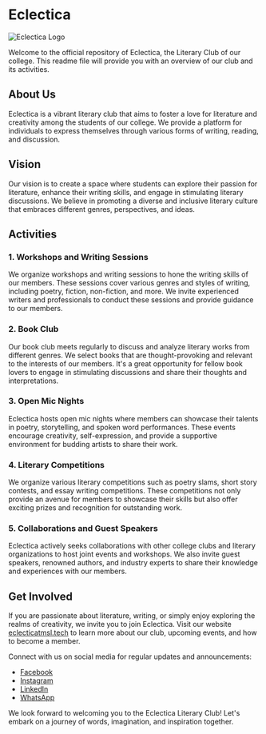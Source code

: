 # **Eclectica**

![Eclectica Logo](https://i.postimg.cc/bNnPRkRk/Capture.jpg)

Welcome to the official repository of Eclectica, the Literary Club of our college. This readme file will provide you with an overview of our club and its activities. 

## About Us

Eclectica is a vibrant literary club that aims to foster a love for literature and creativity among the students of our college. We provide a platform for individuals to express themselves through various forms of writing, reading, and discussion.

## Vision

Our vision is to create a space where students can explore their passion for literature, enhance their writing skills, and engage in stimulating literary discussions. We believe in promoting a diverse and inclusive literary culture that embraces different genres, perspectives, and ideas.

## Activities

### 1. Workshops and Writing Sessions

We organize workshops and writing sessions to hone the writing skills of our members. These sessions cover various genres and styles of writing, including poetry, fiction, non-fiction, and more. We invite experienced writers and professionals to conduct these sessions and provide guidance to our members.

### 2. Book Club

Our book club meets regularly to discuss and analyze literary works from different genres. We select books that are thought-provoking and relevant to the interests of our members. It's a great opportunity for fellow book lovers to engage in stimulating discussions and share their thoughts and interpretations.

### 3. Open Mic Nights

Eclectica hosts open mic nights where members can showcase their talents in poetry, storytelling, and spoken word performances. These events encourage creativity, self-expression, and provide a supportive environment for budding artists to share their work.

### 4. Literary Competitions

We organize various literary competitions such as poetry slams, short story contests, and essay writing competitions. These competitions not only provide an avenue for members to showcase their skills but also offer exciting prizes and recognition for outstanding work.

### 5. Collaborations and Guest Speakers

Eclectica actively seeks collaborations with other college clubs and literary organizations to host joint events and workshops. We also invite guest speakers, renowned authors, and industry experts to share their knowledge and experiences with our members.

## Get Involved

If you are passionate about literature, writing, or simply enjoy exploring the realms of creativity, we invite you to join Eclectica. Visit our website [eclecticatmsl.tech](https://eclecticatmsl.tech/) to learn more about our club, upcoming events, and how to become a member.

Connect with us on social media for regular updates and announcements:

- [Facebook](https://www.facebook.com/eclecticaTMSL/)
- [Instagram](https://www.instagram.com/eclecticatmsl/)
- [LinkedIn](https://www.linkedin.com/in/eclectica-tmsl-342b31185/)
- [WhatsApp](https://api.whatsapp.com/send?phone=9433304972) 

We look forward to welcoming you to the Eclectica Literary Club! Let's embark on a journey of words, imagination, and inspiration together.
